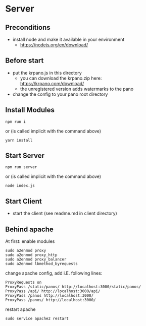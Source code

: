 # Server

## Preconditions

* install node and make it available in your environment
    * https://nodejs.org/en/download/

## Before start

* put the krpano.js in this directory
  * you can download the krpano.zip here: https://krpano.com/download/
  * the unregistered version adds watermarks to the pano   
* change the config to your pano root directory

## Install Modules

    npm run i
or (is called implicit with the command above)

    yarn install

## Start Server
    npm run server
    
or (is called implicit with the command above)  
  
    node index.js
    
## Start Client
* start the client (see readme.md in client directory)

## Behind apache

At first: enable modules

    sudo a2enmod proxy
    sudo a2enmod proxy_http
    sudo a2enmod proxy_balancer
    sudo a2enmod lbmethod_byrequests

change apache config, add i.E. following lines:

    ProxyRequests on
    ProxyPass /static/panos/ http://localhost:3000/static/panos/
    ProxyPass /api/ http://localhost:3000/api/
    ProxyPass /panos http://localhost:3000/
    ProxyPass /panos/ http://localhost:3000/

restart apache

    sudo service apache2 restart    